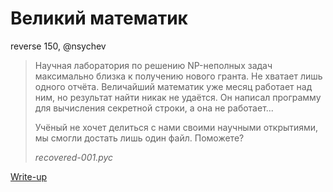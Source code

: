 # Великий математик

reverse 150, @nsychev

> Научная лаборатория по решению NP-неполных задач максимально близка к получению нового гранта. Не хватает лишь одного отчёта. Величайший математик уже месяц работает над ним, но результат найти никак не удаётся. Он написал программу для вычисления секретной строки, а она не работает...
>
> Учёный не хочет делиться с нами своими научными открытиями, мы смогли достать лишь один файл. Поможете?
> 
> *recovered-001.pyc*

[Write-up](WRITEUP.md)
